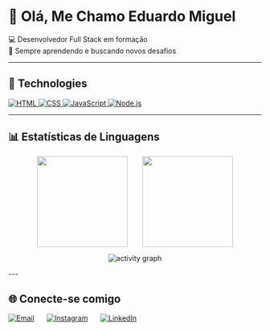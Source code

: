 
# 👋 Olá, Me Chamo Eduardo Miguel  

💻 Desenvolvedor Full Stack em formação  
🎯 Sempre aprendendo e buscando novos desafios  

---

## 🚀 Technologies

<!-- HTML -->
<a href="https://developer.mozilla.org/pt-BR/docs/Web/HTML" target="_blank">
  <img src="https://img.shields.io/badge/HTML-E34F26?style=for-the-badge&logo=html5&logoColor=FFFFFF" alt="HTML"/>
</a>

<!-- CSS -->
<a href="https://developer.mozilla.org/pt-BR/docs/Web/CSS" target="_blank">
  <img src="https://img.shields.io/badge/CSS-1572B6?style=for-the-badge&logo=css3&logoColor=FFFFFF" alt="CSS"/>
</a>

<!-- JavaScript -->
<a href="https://developer.mozilla.org/pt-BR/docs/Web/JavaScript" target="_blank">
  <img src="https://img.shields.io/badge/JavaScript-F7DF1E?style=for-the-badge&logo=javascript&logoColor=000000" alt="JavaScript"/>
</a>

<!-- Node.js -->
<a href="https://nodejs.org/" target="_blank">
  <img src="https://img.shields.io/badge/Node.js-339933?style=for-the-badge&logo=node.js&logoColor=FFFFFF" alt="Node.js"/>
</a>

---

## 📊 Estatísticas de Linguagens

<p align="center" style="display: flex; justify-content: center; gap: 30px; flex-wrap: wrap; align-items: center;">
  
  <!-- GitHub Stats geral -->
  <img height="180em" src="https://github-readme-stats.vercel.app/api?username=TWLMORFEU&show_icons=true&count_private=true&include_all_commits=true&title_color=A3C4F3&icon_color=A3C4F3&text_color=A3C4F3&bg_color=000000"/>

  <!-- Gráfico de linguagens em donut -->
  <img height="180em" src="https://github-readme-stats.vercel.app/api/top-langs/?username=TWLMORFEU&layout=donut&langs_count=8&title_color=A3C4F3&text_color=A3C4F3&bg_color=000000&hide_border=false&icon_color=A3C4F3"/>

</p>

<!-- Gráfico de atividade estilo pontos -->
<p align="center">
  <img src="https://github-readme-activity-graph.vercel.app/graph?username=TWLMORFEU&theme=react-dark&point=ADD8E6&area=true&hide_border=false" alt="activity graph"/>
</p>
---

## 🌐 Conecte-se comigo  

<p align="left" style="display: flex; gap: 25px; flex-wrap: wrap; justify-content: flex-start;">

  <!-- Email -->
  <a href="mailto:eduardomiguel.34521@gmail.com" target="_blank">
    <img src="https://img.shields.io/badge/Email-D14836?style=for-the-badge&logo=gmail&logoColor=FFFFFF" alt="Email"/>
  </a>

  <!-- Instagram -->
  <a href="https://www.instagram.com/edu.st_" target="_blank">
    <img src="https://img.shields.io/badge/Instagram-E1306C?style=for-the-badge&logo=instagram&logoColor=FFFFFF" alt="Instagram"/>
  </a>

  <!-- LinkedIn -->
  <a href="https://www.linkedin.com/in/eduardo-badar%C3%B3-996421347" target="_blank">
        <img src="https://img.shields.io/badge/LinkedIn-0A66C2?style=for-the-badge&logo=linkedin&logoColor=FFFFFF" alt="LinkedIn"/>
  </a>

</p>
